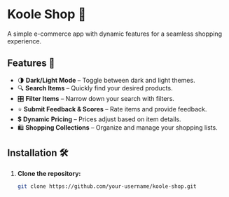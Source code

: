 # Koole Shop 🛒  

A simple e-commerce app with dynamic features for a seamless shopping experience.  

## Features 🚀  
- 🌗 **Dark/Light Mode** – Toggle between dark and light themes.  
- 🔍 **Search Items** – Quickly find your desired products.  
- 🎛️ **Filter Items** – Narrow down your search with filters.  
- ⭐ **Submit Feedback & Scores** – Rate items and provide feedback.  
- 💲 **Dynamic Pricing** – Prices adjust based on item details.  
- 🛍️ **Shopping Collections** – Organize and manage your shopping lists.  

## Installation 🛠  
1. **Clone the repository:**  
   ```sh  
   git clone https://github.com/your-username/koole-shop.git  
